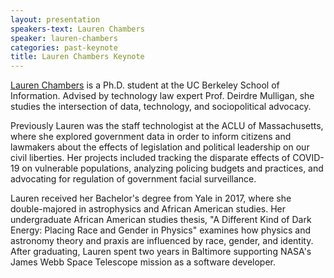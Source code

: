 ```yaml
---
layout: presentation
speakers-text: Lauren Chambers
speaker: lauren-chambers
categories: past-keynote
title: Lauren Chambers Keynote
---
```


[Lauren Chambers](https://laurenmarietta.github.io/) is a Ph.D. student at the UC Berkeley School of Information. Advised by technology law expert Prof. Deirdre Mulligan, she studies the intersection of data, technology, and sociopolitical advocacy.

Previously Lauren was the staff technologist at the ACLU of Massachusetts, where she explored government data in order to inform citizens and lawmakers about the effects of legislation and political leadership on our civil liberties. Her projects included tracking the disparate effects of COVID-19 on vulnerable populations, analyzing policing budgets and practices, and advocating for regulation of government facial surveillance.

Lauren received her Bachelor's degree from Yale in 2017, where she double-majored in astrophysics and African American studies. Her undergraduate African American studies thesis, "A Different Kind of Dark Energy: Placing Race and Gender in Physics" examines how physics and astronomy theory and praxis are influenced by race, gender, and identity. After graduating, Lauren spent two years in Baltimore supporting NASA's James Webb Space Telescope mission as a software developer.
